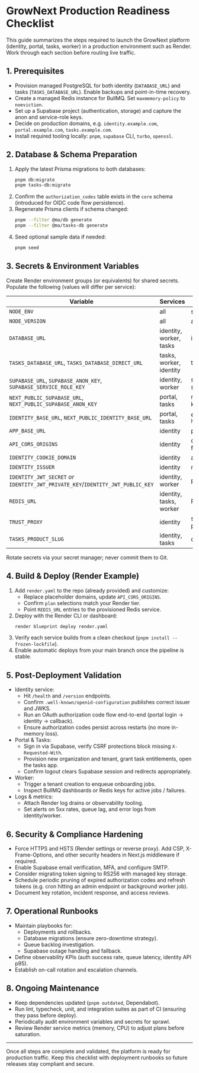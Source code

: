 # GrowNext Production Readiness Checklist

This guide summarizes the steps required to launch the GrowNext platform (identity, portal, tasks, worker) in a production environment such as Render. Work through each section before routing live traffic.

## 1. Prerequisites

- Provision managed PostgreSQL for both identity (`DATABASE_URL`) and tasks (`TASKS_DATABASE_URL`). Enable backups and point-in-time recovery.
- Create a managed Redis instance for BullMQ. Set `maxmemory-policy` to `noeviction`.
- Set up a Supabase project (authentication, storage) and capture the anon and service-role keys.
- Decide on production domains, e.g. `identity.example.com`, `portal.example.com`, `tasks.example.com`.
- Install required tooling locally: `pnpm`, `supabase` CLI, `turbo`, `openssl`.

## 2. Database & Schema Preparation

1. Apply the latest Prisma migrations to both databases:
   ```bash
   pnpm db:migrate
   pnpm tasks-db:migrate
   ```
2. Confirm the `authorization_codes` table exists in the `core` schema (introduced for OIDC code flow persistence).
3. Regenerate Prisma clients if schema changed:
   ```bash
   pnpm --filter @ma/db generate
   pnpm --filter @ma/tasks-db generate
   ```
4. Seed optional sample data if needed:
   ```bash
   pnpm seed
   ```

## 3. Secrets & Environment Variables

Create Render environment groups (or equivalents) for shared secrets. Populate the following (values will differ per service):

| Variable | Services | Notes |
| --- | --- | --- |
| `NODE_ENV` | all | set to `production` |
| `NODE_VERSION` | all | align with `.nvmrc` (20.11.x) |
| `DATABASE_URL` | identity, worker, tasks | identity DB endpoint |
| `TASKS_DATABASE_URL`, `TASKS_DATABASE_DIRECT_URL` | tasks, worker, identity | tasks DB endpoints |
| `SUPABASE_URL`, `SUPABASE_ANON_KEY`, `SUPABASE_SERVICE_ROLE_KEY` | identity, worker | service role only for trusted services |
| `NEXT_PUBLIC_SUPABASE_URL`, `NEXT_PUBLIC_SUPABASE_ANON_KEY` | portal, tasks | never expose service role keys client-side |
| `IDENTITY_BASE_URL`, `NEXT_PUBLIC_IDENTITY_BASE_URL` | portal, tasks | e.g. `https://identity.example.com` |
| `APP_BASE_URL` | identity | primary portal URL |
| `API_CORS_ORIGINS` | identity | comma-separated list of all frontends |
| `IDENTITY_COOKIE_DOMAIN` | identity | apex domain for cookie scope |
| `IDENTITY_ISSUER` | identity | matches public identity URL |
| `IDENTITY_JWT_SECRET` *or* `IDENTITY_JWT_PRIVATE_KEY`/`IDENTITY_JWT_PUBLIC_KEY` | identity, worker | prefer RS256 in production |
| `REDIS_URL` | identity, tasks, worker | Redis connection string |
| `TRUST_PROXY` | identity | set to `true` behind Render’s proxy |
| `TASKS_PRODUCT_SLUG` | identity, tasks | defaults to `tasks` |

Rotate secrets via your secret manager; never commit them to Git.

## 4. Build & Deploy (Render Example)

1. Add `render.yaml` to the repo (already provided) and customize:
   - Replace placeholder domains, update `API_CORS_ORIGINS`.
   - Confirm `plan` selections match your Render tier.
   - Point `REDIS_URL` entries to the provisioned Redis service.
2. Deploy with the Render CLI or dashboard:
   ```bash
   render blueprint deploy render.yaml
   ```
3. Verify each service builds from a clean checkout (`pnpm install --frozen-lockfile`).
4. Enable automatic deploys from your main branch once the pipeline is stable.

## 5. Post-Deployment Validation

- Identity service:
  - Hit `/health` and `/version` endpoints.
  - Confirm `.well-known/openid-configuration` publishes correct issuer and JWKS.
  - Run an OAuth authorization code flow end-to-end (portal login → identity → callback).
  - Ensure authorization codes persist across restarts (no more in-memory loss).
- Portal & Tasks:
  - Sign in via Supabase, verify CSRF protections block missing `X-Requested-With`.
  - Provision new organization and tenant, grant task entitlements, open the tasks app.
  - Confirm logout clears Supabase session and redirects appropriately.
- Worker:
  - Trigger a tenant creation to enqueue onboarding jobs.
  - Inspect BullMQ dashboards or Redis keys for active jobs / failures.
- Logs & metrics:
  - Attach Render log drains or observability tooling.
  - Set alerts on 5xx rates, queue lag, and error logs from identity/worker.

## 6. Security & Compliance Hardening

- Force HTTPS and HSTS (Render settings or reverse proxy). Add CSP, X-Frame-Options, and other security headers in Next.js middleware if required.
- Enable Supabase email verification, MFA, and configure SMTP.
- Consider migrating token signing to RS256 with managed key storage.
- Schedule periodic pruning of expired authorization codes and refresh tokens (e.g. cron hitting an admin endpoint or background worker job).
- Document key rotation, incident response, and access reviews.

## 7. Operational Runbooks

- Maintain playbooks for:
  - Deployments and rollbacks.
  - Database migrations (ensure zero-downtime strategy).
  - Queue backlog investigation.
  - Supabase outage handling and fallback.
- Define observability KPIs (auth success rate, queue latency, identity API p95).
- Establish on-call rotation and escalation channels.

## 8. Ongoing Maintenance

- Keep dependencies updated (`pnpm outdated`, Dependabot).
- Run lint, typecheck, unit, and integration suites as part of CI (ensuring they pass before deploy).
- Periodically audit environment variables and secrets for sprawl.
- Review Render service metrics (memory, CPU) to adjust plans before saturation.

---

Once all steps are complete and validated, the platform is ready for production traffic. Keep this checklist with deployment runbooks so future releases stay compliant and secure.
